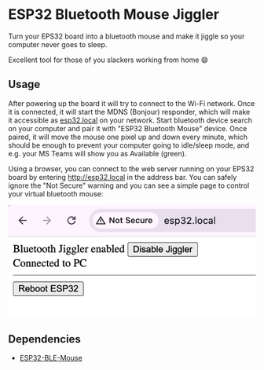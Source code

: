 # ESP32 Bluetooth Mouse Jiggler

Turn your EPS32 board into a bluetooth mouse and make it jiggle so your computer never goes to sleep.

Excellent tool for those of you slackers working from home :smile:

## Usage
After powering up the board it will try to connect to the Wi-Fi network. Once it is connected, it will start
the MDNS (Bonjour) responder, which will make it accessible as [esp32.local](http://esp32.local) on your
network. Start bluetooth device search on your computer and pair it with "ESP32 Bluetooth Mouse" device.
Once paired, it will move the mouse one pixel up and down every minute, which should be enough to prevent
your computer going to idle/sleep mode, and e.g. your MS Teams will show you as Available (green).

Using a browser, you can connect to the web server running on your EPS32 board by entering http://esp32.local
in the address bar. You can safely ignore the "Not Secure" warning and you can see a simple page to control
your virtual bluetooth mouse:

![ESP32 Bluetooth Mouse Jiggler Web Interface](web-ui.png "Simple Web UI")

## Dependencies
- [ESP32-BLE-Mouse](https://github.com/T-vK/ESP32-BLE-Mouse)
